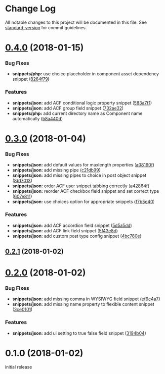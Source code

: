 # Change Log

All notable changes to this project will be documented in this file. See [standard-version](https://github.com/conventional-changelog/standard-version) for commit guidelines.

<a name="0.4.0"></a>
# [0.4.0](https://github.com/flyntwp/flynt-vscode-snippets/compare/v0.3.0...v0.4.0) (2018-01-15)


### Bug Fixes

* **snippets/php:** use choice placeholder in component asset dependency snippet ([8264f79](https://github.com/flyntwp/flynt-vscode-snippets/commit/8264f79))


### Features

* **snippets/json:** add ACF conditional logic property snippet ([583a7f1](https://github.com/flyntwp/flynt-vscode-snippets/commit/583a7f1))
* **snippets/json:** add ACF group field snippet ([732ae32](https://github.com/flyntwp/flynt-vscode-snippets/commit/732ae32))
* **snippets/php:** add current directory name as Component name automatically ([b8a440d](https://github.com/flyntwp/flynt-vscode-snippets/commit/b8a440d))



<a name="0.3.0"></a>
# [0.3.0](https://github.com/flyntwp/flynt-vscode-snippets/compare/v0.2.1...v0.3.0) (2018-01-04)


### Bug Fixes

* **snippets/json:** add default values for maxlength properties ([a08190f](https://github.com/flyntwp/flynt-vscode-snippets/commit/a08190f))
* **snippets/json:** add missing pipe ([c21db99](https://github.com/flyntwp/flynt-vscode-snippets/commit/c21db99))
* **snippets/json:** add missing pipes to choice in post object snippet ([8b17013](https://github.com/flyntwp/flynt-vscode-snippets/commit/8b17013))
* **snippets/json:** order ACF user snippet tabbing correctly ([a42864f](https://github.com/flyntwp/flynt-vscode-snippets/commit/a42864f))
* **snippets/json:** reorder ACF checkbox field snippet and set correct type ([607e811](https://github.com/flyntwp/flynt-vscode-snippets/commit/607e811))
* **snippets/json:** use choices option for appropriate snippets ([f7b5e40](https://github.com/flyntwp/flynt-vscode-snippets/commit/f7b5e40))


### Features

* **snippets/json:** add ACF accordion field snippet ([5d5a5dd](https://github.com/flyntwp/flynt-vscode-snippets/commit/5d5a5dd))
* **snippets/json:** add ACF link field snippet ([5f43e8d](https://github.com/flyntwp/flynt-vscode-snippets/commit/5f43e8d))
* **snippets/json:** add custom post type config snippet ([4bc780e](https://github.com/flyntwp/flynt-vscode-snippets/commit/4bc780e))



<a name="0.2.1"></a>
## [0.2.1](https://github.com/flyntwp/flynt-vscode-snippets/compare/v0.2.0...v0.2.1) (2018-01-02)



<a name="0.2.0"></a>
# [0.2.0](https://github.com/flyntwp/flynt-vscode-snippets/compare/v0.1.0...v0.2.0) (2018-01-02)


### Bug Fixes

* **snippets/json:** add missing comma in WYSIWYG field snippet ([ef9c4a7](https://github.com/flyntwp/flynt-vscode-snippets/commit/ef9c4a7))
* **snippets/json:** add missing name property to flexible content snippet ([3ce0101](https://github.com/flyntwp/flynt-vscode-snippets/commit/3ce0101))


### Features

* **snippets/json:** add ui setting to true false field snippet ([3194b04](https://github.com/flyntwp/flynt-vscode-snippets/commit/3194b04))



<a name="0.1.0"></a>
# 0.1.0 (2018-01-02)

initial release
